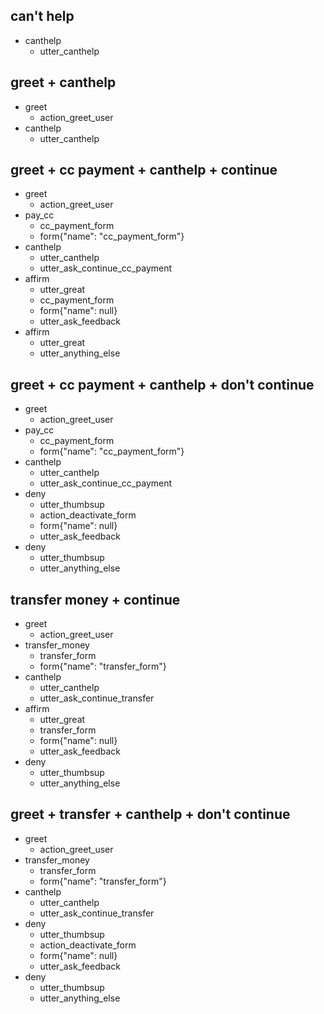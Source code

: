 ## can't help
* canthelp
    - utter_canthelp

## greet + canthelp
* greet
    - action_greet_user
* canthelp
    - utter_canthelp

## greet + cc payment + canthelp + continue
* greet
    - action_greet_user
* pay_cc
    - cc_payment_form
    - form{"name": "cc_payment_form"}
* canthelp
    - utter_canthelp
    - utter_ask_continue_cc_payment
* affirm
    - utter_great
    - cc_payment_form
    - form{"name": null}
    - utter_ask_feedback
* affirm
    - utter_great
    - utter_anything_else

## greet + cc payment + canthelp + don't continue
* greet
    - action_greet_user
* pay_cc
    - cc_payment_form
    - form{"name": "cc_payment_form"}
* canthelp
    - utter_canthelp
    - utter_ask_continue_cc_payment
* deny
    - utter_thumbsup
    - action_deactivate_form
    - form{"name": null}
    - utter_ask_feedback
* deny
    - utter_thumbsup
    - utter_anything_else

## transfer money + continue
* greet
    - action_greet_user
* transfer_money
    - transfer_form
    - form{"name": "transfer_form"}
* canthelp
    - utter_canthelp
    - utter_ask_continue_transfer
* affirm
    - utter_great
    - transfer_form
    - form{"name": null}
    - utter_ask_feedback
* deny
    - utter_thumbsup
    - utter_anything_else

## greet + transfer + canthelp + don't continue
* greet
    - action_greet_user
* transfer_money
    - transfer_form
    - form{"name": "transfer_form"}
* canthelp
    - utter_canthelp
    - utter_ask_continue_transfer
* deny
    - utter_thumbsup
    - action_deactivate_form
    - form{"name": null}
    - utter_ask_feedback
* deny
    - utter_thumbsup
    - utter_anything_else
